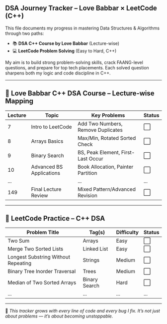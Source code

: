 ## DSA Journey Tracker – Love Babbar × LeetCode (C++)

This file documents my progress in mastering Data Structures & Algorithms through two paths:

- 📚 **DSA C++ Course by Love Babbar** (Lecture-wise)
- 💻 **LeetCode Problem Solving** (Easy to Hard, C++)

My aim is to build strong problem-solving skills, crack FAANG-level questions, and prepare for top tech placements. Each solved question sharpens both my logic and code discipline in C++.

---

## 📘 Love Babbar C++ DSA Course – Lecture-wise Mapping

| Lecture | Topic                          | Key Problems                         | Status   |
|---------|--------------------------------|--------------------------------------|----------|
| 7       | Intro to LeetCode              | Add Two Numbers, Remove Duplicates   | ⬜        |
| 8       | Arrays Basics                  | Max/Min, Rotated Sorted Check        | ⬜        |
| 9       | Binary Search                  | BS, Peak Element, First-Last Occur   | ⬜        |
| 10      | Advanced BS Applications       | Book Allocation, Painter Partition   | ⬜        |
| ...     |                                | ...                                  | ...      |
| 149     | Final Lecture Review           | Mixed Pattern/Advanced Revision      | ⬜        |

---

## 🧠 LeetCode Practice – C++ DSA

| Problem Title                          | Tag(s)            | Difficulty | Status |
|----------------------------------------|-------------------|------------|--------|
| Two Sum                                | Arrays            | Easy       | ⬜      |
| Merge Two Sorted Lists                 | Linked List       | Easy       | ⬜      |
| Longest Substring Without Repeating    | Strings           | Medium     | ⬜      |
| Binary Tree Inorder Traversal          | Trees             | Medium     | ⬜      |
| Median of Two Sorted Arrays            | Binary Search     | Hard       | ⬜      |
| ...                                    | ...               | ...        | ...    |

---

🧾 *This tracker grows with every line of code and every bug I fix. It’s not just about problems — it’s about becoming unstoppable.*

